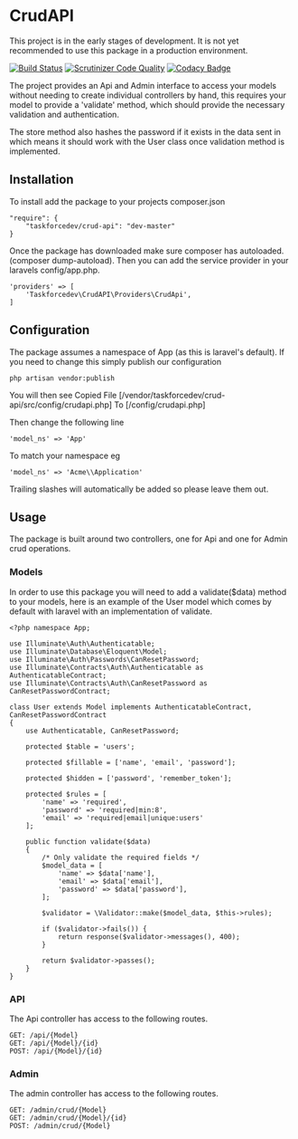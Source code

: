 # CrudAPI #
This project is in the early stages of development.  It is not yet recommended to use this package in a production environment.

[![Build Status](https://travis-ci.org/taskforcedev/crud-api.svg?branch=master)](https://travis-ci.org/taskforcedev/crud-api) [![Scrutinizer Code Quality](https://scrutinizer-ci.com/g/taskforcedev/crud-api/badges/quality-score.png?b=master)](https://scrutinizer-ci.com/g/taskforcedev/crud-api/?branch=master) [![Codacy Badge](https://www.codacy.com/project/badge/aff7a9540c4b4f03977393a05d23a25d)](https://www.codacy.com/public/taskforce2eu/crud-api)

The project provides an Api and Admin interface to access your models without needing to create individual controllers by hand, this requires your model to provide a 'validate' method, which should provide the necessary validation and authentication.

The store method also hashes the password if it exists in the data sent in which means it should work with the User class once validation method is implemented.

## Installation ##
To install add the package to your projects composer.json

    "require": {
        "taskforcedev/crud-api": "dev-master"
    }

Once the package has downloaded make sure composer has autoloaded.  (composer dump-autoload).  Then you can add the service provider in your laravels config/app.php.

    'providers' => [
        'Taskforcedev\CrudAPI\Providers\CrudApi',
    ]

## Configuration ##

The package assumes a namespace of App (as this is laravel's default).  If you need to change this simply publish our configuration

    php artisan vendor:publish

You will then see Copied File [/vendor/taskforcedev/crud-api/src/config/crudapi.php] To [/config/crudapi.php]

Then change the following line

    'model_ns' => 'App'

To match your namespace eg

    'model_ns' => 'Acme\\Application'

Trailing slashes will automatically be added so please leave them out.

## Usage ##
The package is built around two controllers, one for Api and one for Admin crud operations.

### Models ###
In order to use this package you will need to add a validate($data) method to your models, here is an example of the User model which comes by default with laravel with an implementation of validate.

    <?php namespace App;

    use Illuminate\Auth\Authenticatable;
    use Illuminate\Database\Eloquent\Model;
    use Illuminate\Auth\Passwords\CanResetPassword;
    use Illuminate\Contracts\Auth\Authenticatable as AuthenticatableContract;
    use Illuminate\Contracts\Auth\CanResetPassword as CanResetPasswordContract;
    
    class User extends Model implements AuthenticatableContract,     CanResetPasswordContract
    {
        use Authenticatable, CanResetPassword;
    
        protected $table = 'users';
    
        protected $fillable = ['name', 'email', 'password'];
    
        protected $hidden = ['password', 'remember_token'];
    
        protected $rules = [
            'name' => 'required',
            'password' => 'required|min:8',
            'email' => 'required|email|unique:users'
        ];
    
        public function validate($data)
        {
            /* Only validate the required fields */
            $model_data = [
                'name' => $data['name'],
                'email' => $data['email'],
                'password' => $data['password'],
            ];
    
            $validator = \Validator::make($model_data, $this->rules);
    
            if ($validator->fails()) {
                return response($validator->messages(), 400);
            }
    
            return $validator->passes();
        }
    }



### API ###
The Api controller has access to the following routes.

    GET: /api/{Model}
    GET: /api/{Model}/{id}
    POST: /api/{Model}/{id}

### Admin ###
The admin controller has access to the following routes.

    GET: /admin/crud/{Model}
    GET: /admin/crud/{Model}/{id}
    POST: /admin/crud/{Model}
